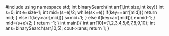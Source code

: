 #include<iostream>
using namespace std;
int binarySearch(int arr[],int size,int key){
int s=0;
int e=size-1;
int mid=(s+e)/2;
    while(s<=e){
        if(key==arr[mid]){
            return mid;
        }
        else if(key>arr[mid]){
            s=mid+1;
        }
        else if(key<arr[mid]){
            e=mid-1;
        }
        mid=(s+e)/2;
    }
    return -1;
}
int main(){
    int arr[10]={1,2,3,4,5,6,7,8,9,10};
    int ans=binarySearch(arr,10,5);
    cout<<ans;
    return 1;
}
